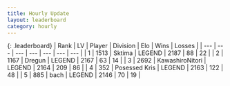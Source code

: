 ```yaml
---
title: Hourly Update
layout: leaderboard
category: hourly
---
```


{: .leaderboard}
| Rank | LV | Player | Division | Elo | Wins | Losses |
| --- | --- | --- | --- | --- | --- | --- |
| <span data-change="0">1</span> | 1513 | <span title="ID: 353063">Sktima</span> | LEGEND | <span data-change="0">2187</span> | <span data-change="0">88</span> | <span data-change="0">22</span> |
| <span data-change="0">2</span> | 1167 | <span title="ID: 337810">Dregun</span> | LEGEND | <span data-change="0">2167</span> | <span data-change="0">63</span> | <span data-change="0">14</span> |
| <span data-change="1">3</span> | 2692 | <span title="ID: 164871">KawashiroNitori</span> | LEGEND | <span data-change="7">2164</span> | <span data-change="1">209</span> | <span data-change="0">86</span> |
| <span data-change="-1">4</span> | 352 | <span title="ID: 402846">Posessed Kris</span> | LEGEND | <span data-change="0">2163</span> | <span data-change="0">122</span> | <span data-change="0">48</span> |
| <span data-change="0">5</span> | 885 | <span title="ID: 281795">bach</span> | LEGEND | <span data-change="5">2146</span> | <span data-change="1">70</span> | <span data-change="0">19</span> |